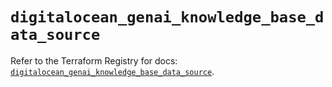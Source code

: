 # `digitalocean_genai_knowledge_base_data_source`

Refer to the Terraform Registry for docs: [`digitalocean_genai_knowledge_base_data_source`](https://registry.terraform.io/providers/digitalocean/digitalocean/2.63.0/docs/resources/genai_knowledge_base_data_source).

